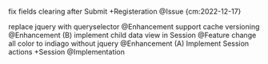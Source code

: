 fix fields clearing after Submit +Registeration @Issue {cm:2022-12-17}

replace jquery with queryselector @Enhancement
support cache versioning @Enhancement
(B) implement child data view in Session @Feature
change all color to indiago without jquery @Enhancement 
(A) Implement Session actions +Session @Implementation